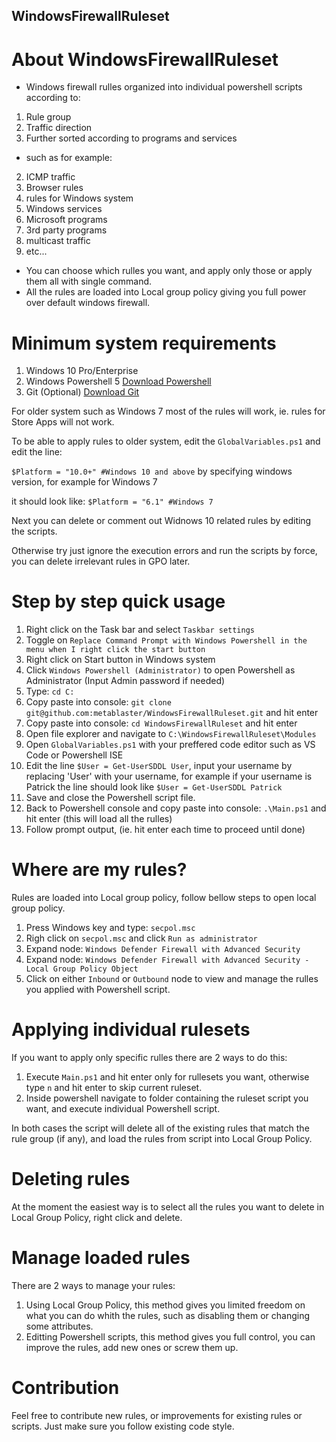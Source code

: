 ## WindowsFirewallRuleset

# About WindowsFirewallRuleset
- Windows firewall rulles organized into individual powershell scripts according to:
1. Rule group
2. Traffic direction
3. Further sorted according to programs and services

- such as for example:
2. ICMP traffic
3. Browser rules
4. rules for Windows system
5. Windows services
6. Microsoft programs
7. 3rd party programs
8. multicast traffic
9. etc... 

- You can choose which rulles you want, and apply only those or apply them all with single command.
- All the rules are loaded into Local group policy giving you full power over default windows firewall.

# Minimum system requirements
1. Windows 10 Pro/Enterprise
2. Windows Powershell 5 [Download Powershell](https://github.com/PowerShell/PowerShell)
3. Git (Optional) [Download Git](https://git-scm.com/downloads)

For older system such as Windows 7 most of the rules will work, ie. rules for Store Apps will not work.

To be able to apply rules to older system, edit the `GlobalVariables.ps1` and edit the line:

```$Platform = "10.0+" #Windows 10 and above``` by specifying windows version, for example for Windows 7

it should look like:
```$Platform = "6.1" #Windows 7```

Next you can delete or comment out Widnows 10 related rules by editing the scripts.

Otherwise try just ignore the execution errors and run the scripts by force, you can delete irrelevant rules in GPO later.

# Step by step quick usage
1. Right click on the Task bar and select `Taskbar settings`
2. Toggle on `Replace Command Prompt with Windows Powershell in the menu when I right click the start button`
3. Right click on Start button in Windows system
4. Click `Windows Powershell (Administrator)` to open Powershell as Administrator (Input Admin password if needed)
5. Type: ```cd C:```
6. Copy paste into console: ```git clone git@github.com:metablaster/WindowsFirewallRuleset.git``` and hit enter
7. Copy paste into console: ```cd WindowsFirewallRuleset``` and hit enter
8. Open file explorer and navigate to `C:\WindowsFirewallRuleset\Modules`
9. Open `GlobalVariables.ps1` with your preffered code editor such as VS Code or Powershell ISE
10. Edit the line `$User = Get-UserSDDL User`, input your username by replacing 'User' with your username,
for example if your username is Patrick the line should look like `$User = Get-UserSDDL Patrick`
11. Save and close the Powershell script file.
12. Back to Powershell console and copy paste into console: ```.\Main.ps1``` and hit enter (this will load all the rulles)
13. Follow prompt output, (ie. hit enter each time to proceed until done)

# Where are my rules?
Rules are loaded into Local group policy, follow bellow steps to open local group policy.
1. Press Windows key and type: `secpol.msc`
2. Righ click on `secpol.msc` and click `Run as administrator`
2. Expand node: `Windows Defender Firewall with Advanced Security`
3. Expand node: `Windows Defender Firewall with Advanced Security - Local Group Policy Object`
4. Click on either `Inbound` or `Outbound` node to view and manage the rulles you applied with Powershell script.

# Applying individual rulesets
If you want to apply only specific rulles there are 2 ways to do this:
1. Execute `Main.ps1` and hit enter only for rullesets you want, otherwise type `n` and hit enter to skip current ruleset.
2. Inside powershell navigate to folder containing the ruleset script you want, and execute individual Powershell script.

In both cases the script will delete all of the existing rules that match the rule group (if any), and load the rules from script
into Local Group Policy.

# Deleting rules
At the moment the easiest way is to select all the rules you want to delete in Local Group Policy, right click and delete.

# Manage loaded rules
There are 2 ways to manage your rules:
1. Using Local Group Policy, this method gives you limited freedom on what you can do whith the rules, such as disabling them or changing some attributes.
2. Editting Powershell scripts, this method gives you full control, you can improve the rules, add new ones or screw them up.

# Contribution
Feel free to contribute new rules, or improvements for existing rules or scripts.
Just make sure you follow existing code style.
